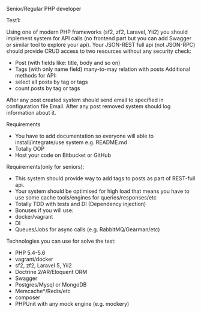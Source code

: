 Senior/Regular PHP developer

Test1:

Using one of modern PHP frameworks (sf2, zf2, Laravel, Yii2) you should implement system
for API calls (no frontend part but you can add Swagger or similar tool to explore your api).
Your JSON-REST full api (not JSON-RPC) should provide CRUD access to two resources
without any security check:
* Post (with fields like: title, body and so on)
* Tags (with only name field) many-to-may relation with posts
Additional methods for API:
* select all posts by tag or tags
* count posts by tag or tags

After any post created system should send email to specified in configuration file Email.
After any post removed system should log information about it.

Requirements
* You have to add documentation so everyone will able to install/integrate/use system
e.g. README.md
* Totally OOP
* Host your code on Bitbucket or GitHub

Requirements(only for seniors):
* This system should provide way to add tags to posts as part of REST-full api.
* Your system should be optimised for high load that means you have to use some
cache tools/engines for queries/responses/etc
* Totally TDD with tests and DI (Dependency injection)
* Bonuses if you will use:
 * docker/vagrant
 * DI
 * Queues/Jobs for async calls (e.g. RabbitMQ/Gearman/etc)

Technologies you can use for solve the test:
* PHP 5.4-5.6
* vagrant/docker
* sf2, zf2, Laravel 5, Yii2
* Doctrine 2/AR/Eloquent ORM
* Swagger
* Postgres/Mysql or MongoDB
* Memcache*/Redis/etc
* composer
* PHPUnit with any mock engine (e.g. mockery)
